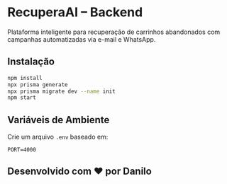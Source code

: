 # RecuperaAI – Backend

Plataforma inteligente para recuperação de carrinhos abandonados com campanhas automatizadas via e-mail e WhatsApp.

## Instalação

```bash
npm install
npx prisma generate
npx prisma migrate dev --name init
npm start
```

## Variáveis de Ambiente

Crie um arquivo `.env` baseado em:

```
PORT=4000
```

## Desenvolvido com ❤️ por Danilo
